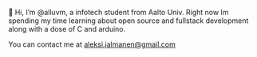 👋 Hi, I’m @alluvm, a infotech student from Aalto Univ.
Right now Im spending my time learning about open source and fullstack development along with a dose of C and arduino.

You can contact me at
aleksi.jalmanen@gmail.com



<!---
alluvm/alluvm is a ✨ special ✨ repository because its `README.md` (this file) appears on your GitHub profile.
You can click the Preview link to take a look at your changes.
--->
